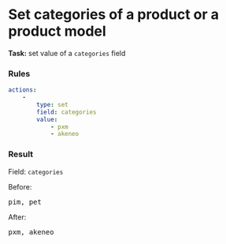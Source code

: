 [comment]: <> (This file is auto-generated based on example-provider.)
# Set categories of a product or a product model

**Task:** set value of a `categories` field

### Rules

```yaml
actions:
    -
        type: set
        field: categories
        value:
            - pxm
            - akeneo
```

### Result

Field: `categories`

Before: <pre>pim, pet</pre>

After: <pre>pxm, akeneo</pre>
